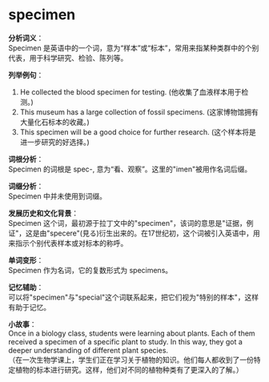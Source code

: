 # specimen

**分析词义**：  
Specimen 是英语中的一个词，意为“样本”或“标本”，常用来指某种类群中的个别代表，用于科学研究、检验、陈列等。

  

**列举例句**：

  

1.  He collected the blood specimen for testing. (他收集了血液样本用于检测。)
2.  This museum has a large collection of fossil specimens. (这家博物馆拥有大量化石标本的收藏。)
3.  This specimen will be a good choice for further research. (这个样本将是进一步研究的好选择。)

  

**词根分析**：  
Specimen 的词根是 spec-, 意为“看、观察”。这里的"imen"被用作名词后缀。

  

**词缀分析**：  
Specimen 中并未使用到词缀。

  

**发展历史和文化背景**：  
Specimen 这个词，最初源于拉丁文中的"specimen"，该词的意思是"证据，例证"，这是由"specere"(見る)衍生出来的。在17世纪初，这个词被引入英语中，用来指示个别代表样本或对标本的称呼。

  

**单词变形**：  
Specimen 作为名词，它的复数形式为 specimens。

  

**记忆辅助**：  
可以将"specimen"与"special"这个词联系起来，把它们视为"特别的样本"，这样有助于记忆。

  

**小故事**：  
Once in a biology class, students were learning about plants. Each of them received a specimen of a specific plant to study. In this way, they got a deeper understanding of different plant species.  
（在一次生物学课上，学生们正在学习关于植物的知识。他们每人都收到了一份特定植物的标本进行研究。这样，他们对不同的植物种类有了更深入的了解。）
